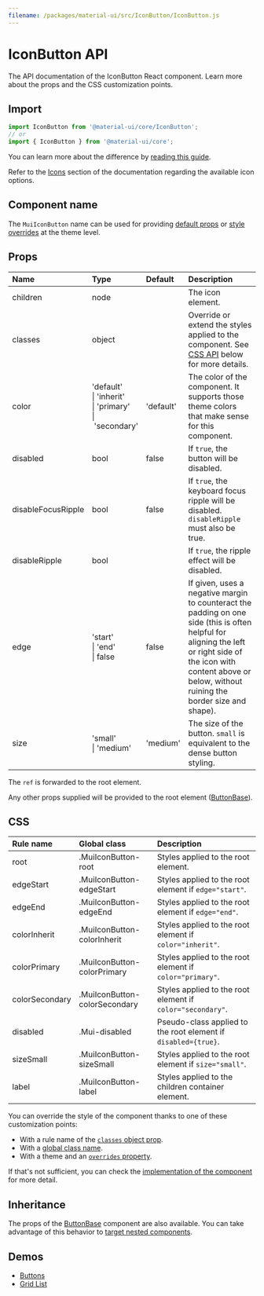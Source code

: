 ```yaml
---
filename: /packages/material-ui/src/IconButton/IconButton.js
---
```


<!--- This documentation is automatically generated, do not try to edit it. -->

# IconButton API

<p class="description">The API documentation of the IconButton React component. Learn more about the props and the CSS customization points.</p>

## Import

```js
import IconButton from '@material-ui/core/IconButton';
// or
import { IconButton } from '@material-ui/core';
```

You can learn more about the difference by [reading this guide](/guides/minimizing-bundle-size/).

Refer to the [Icons](/components/icons/) section of the documentation
regarding the available icon options.

## Component name

The `MuiIconButton` name can be used for providing [default props](/customization/globals/#default-props) or [style overrides](/customization/globals/#css) at the theme level.

## Props

| Name | Type | Default | Description |
|:-----|:-----|:--------|:------------|
| <span class="prop-name">children</span> | <span class="prop-type">node</span> |  | The icon element. |
| <span class="prop-name">classes</span> | <span class="prop-type">object</span> |  | Override or extend the styles applied to the component. See [CSS API](#css) below for more details. |
| <span class="prop-name">color</span> | <span class="prop-type">'default'<br>&#124;&nbsp;'inherit'<br>&#124;&nbsp;'primary'<br>&#124;&nbsp;'secondary'</span> | <span class="prop-default">'default'</span> | The color of the component. It supports those theme colors that make sense for this component. |
| <span class="prop-name">disabled</span> | <span class="prop-type">bool</span> | <span class="prop-default">false</span> | If `true`, the button will be disabled. |
| <span class="prop-name">disableFocusRipple</span> | <span class="prop-type">bool</span> | <span class="prop-default">false</span> | If `true`, the  keyboard focus ripple will be disabled. `disableRipple` must also be true. |
| <span class="prop-name">disableRipple</span> | <span class="prop-type">bool</span> |  | If `true`, the ripple effect will be disabled. |
| <span class="prop-name">edge</span> | <span class="prop-type">'start'<br>&#124;&nbsp;'end'<br>&#124;&nbsp;false</span> | <span class="prop-default">false</span> | If given, uses a negative margin to counteract the padding on one side (this is often helpful for aligning the left or right side of the icon with content above or below, without ruining the border size and shape). |
| <span class="prop-name">size</span> | <span class="prop-type">'small'<br>&#124;&nbsp;'medium'</span> | <span class="prop-default">'medium'</span> | The size of the button. `small` is equivalent to the dense button styling. |

The `ref` is forwarded to the root element.

Any other props supplied will be provided to the root element ([ButtonBase](/api/button-base/)).

## CSS

| Rule name | Global class | Description |
|:-----|:-------------|:------------|
| <span class="prop-name">root</span> | <span class="prop-name">.MuiIconButton-root</span> | Styles applied to the root element.
| <span class="prop-name">edgeStart</span> | <span class="prop-name">.MuiIconButton-edgeStart</span> | Styles applied to the root element if `edge="start"`.
| <span class="prop-name">edgeEnd</span> | <span class="prop-name">.MuiIconButton-edgeEnd</span> | Styles applied to the root element if `edge="end"`.
| <span class="prop-name">colorInherit</span> | <span class="prop-name">.MuiIconButton-colorInherit</span> | Styles applied to the root element if `color="inherit"`.
| <span class="prop-name">colorPrimary</span> | <span class="prop-name">.MuiIconButton-colorPrimary</span> | Styles applied to the root element if `color="primary"`.
| <span class="prop-name">colorSecondary</span> | <span class="prop-name">.MuiIconButton-colorSecondary</span> | Styles applied to the root element if `color="secondary"`.
| <span class="prop-name">disabled</span> | <span class="prop-name">.Mui-disabled</span> | Pseudo-class applied to the root element if `disabled={true}`.
| <span class="prop-name">sizeSmall</span> | <span class="prop-name">.MuiIconButton-sizeSmall</span> | Styles applied to the root element if `size="small"`.
| <span class="prop-name">label</span> | <span class="prop-name">.MuiIconButton-label</span> | Styles applied to the children container element.

You can override the style of the component thanks to one of these customization points:

- With a rule name of the [`classes` object prop](/customization/components/#overriding-styles-with-classes).
- With a [global class name](/customization/components/#overriding-styles-with-global-class-names).
- With a theme and an [`overrides` property](/customization/globals/#css).

If that's not sufficient, you can check the [implementation of the component](https://github.com/mui-org/material-ui/blob/master/packages/material-ui/src/IconButton/IconButton.js) for more detail.

## Inheritance

The props of the [ButtonBase](/api/button-base/) component are also available.
You can take advantage of this behavior to [target nested components](/guides/api/#spread).

## Demos

- [Buttons](/components/buttons/)
- [Grid List](/components/grid-list/)

